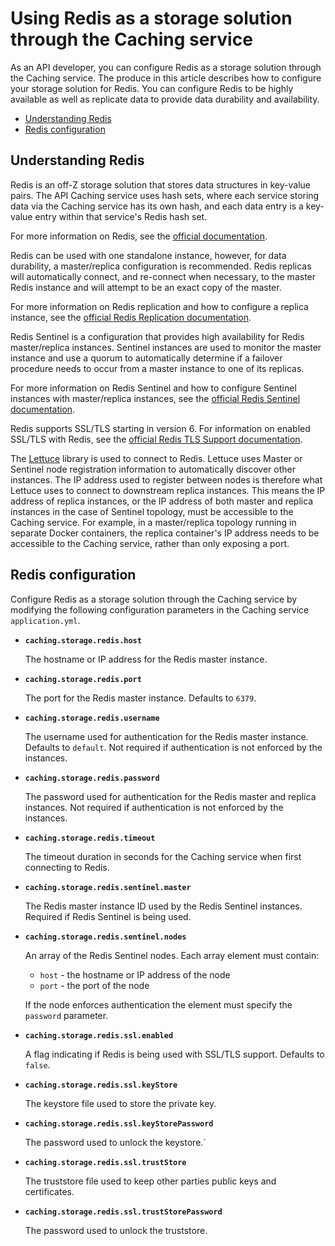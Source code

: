 # Using Redis as a storage solution through the Caching service

As an API developer, you can configure Redis as a storage solution through the Caching service. The produce in this article describes how to configure your storage solution for Redis.
You can configure Redis to be highly available as well as replicate data to provide data durability and availability.

- [Understanding Redis](#understanding-redis)
- [Redis configuration](#redis-configuration)

## Understanding Redis

Redis is an off-Z storage solution that stores data structures in key-value pairs. The API Caching service uses hash sets, where each
service storing data via the Caching service has its own hash, and each data entry is a key-value entry within that service's Redis hash set.

For more information on Redis, see the [official documentation](https://redis.io/documentation).

Redis can be used with one standalone instance, however, for data durability, a master/replica configuration is recommended.
Redis replicas will automatically connect, and re-connect when necessary, to the master Redis instance and will attempt to be an exact copy of the master.

For more information on Redis replication and how to configure a replica instance, see the [official Redis Replication documentation](https://redis.io/topics/replication).

Redis Sentinel is a configuration that provides high availability for Redis master/replica instances.
Sentinel instances are used to monitor the master instance and use a quorum to automatically determine if a failover procedure needs to occur from a master instance to one of its replicas.

For more information on Redis Sentinel and how to configure Sentinel instances with master/replica instances, see the [official Redis Sentinel documentation](https://redis.io/topics/replication).

Redis supports SSL/TLS starting in version 6. For information on enabled SSL/TLS with Redis, see the [official Redis TLS Support documentation](https://redis.io/topics/replication).

The [Lettuce](https://lettuce.io/) library is used to connect to Redis. Lettuce uses Master or Sentinel node registration information to automatically discover other instances.
The IP address used to register between nodes is therefore what Lettuce uses to connect to downstream replica instances. This means the IP address of replica instances,
or the IP address of both master and replica instances in the case of Sentinel topology, must be accessible to the Caching service. For example, in a master/replica topology running
in separate Docker containers, the replica container's IP address needs to be accessible to the Caching service, rather than only exposing a port.

## Redis configuration

Configure Redis as a storage solution through the Caching service by modifying the following configuration parameters in the Caching service `application.yml`.

* **`caching.storage.redis.host`** 

    The hostname or IP address for the Redis master instance.

* **`caching.storage.redis.port`** 

    The port for the Redis master instance. Defaults to `6379`.

* **`caching.storage.redis.username`** 

    The username used for authentication for the Redis master instance. Defaults to `default`. Not required if authentication is not enforced by the instances.

* **`caching.storage.redis.password`** 

    The password used for authentication for the Redis master and replica instances. Not required if authentication is not enforced by the instances.

* **`caching.storage.redis.timeout`** 

    The timeout duration in seconds for the Caching service when first connecting to Redis.

* **`caching.storage.redis.sentinel.master`** 

    The Redis master instance ID used by the Redis Sentinel instances. Required if Redis Sentinel is being used.

* **`caching.storage.redis.sentinel.nodes`** 

    An array of the Redis Sentinel nodes. Each array element must contain:
    
    * `host` - the hostname or IP address of the node
    * `port` - the port of the node

    If the node enforces authentication the element must specify the `password` parameter.

* **`caching.storage.redis.ssl.enabled`** 

    A flag indicating if Redis is being used with SSL/TLS support. Defaults to `false`.

* **`caching.storage.redis.ssl.keyStore`** 

    The keystore file used to store the private key.

* **`caching.storage.redis.ssl.keyStorePassword`** 

    The password used to unlock the keystore.`

* **`caching.storage.redis.ssl.trustStore`** 

    The truststore file used to keep other parties public keys and certificates.

* **`caching.storage.redis.ssl.trustStorePassword`** 

    The password used to unlock the truststore.
